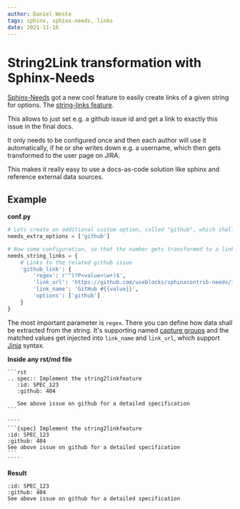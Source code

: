 ```yaml
---
author: Daniel Woste
tags: sphinx, sphinx-needs, links
date: 2021-11-16
---
```


# String2Link transformation with Sphinx-Needs

[Sphinx-Needs](https://www.sphinx-needs.com/) got a new cool feature to easily create links of a given string for 
options. The [string-links feature](https://sphinxcontrib-needs.readthedocs.io/en/latest/configuration.html#needs-string-links).

This allows to just set e.g. a github issue id and get a link to exactly this issue in the final docs.

It only needs to be configured once and then each author will use it automatically, if he or she writes down e.g.
a username, which then gets transformed to the user page on JIRA.

This makes it really easy to use a docs-as-code solution like sphinx and reference external data sources.

## Example


**conf.py**

```python
# Lets create an additional custom option, called "github", which shall take the issue id.
needs_extra_options = ['github']

# Now some configuration, so that the number gets transformed to a link to the isse page of sphinx-needs 
needs_string_links = {
    # Links to the related github issue
    'github_link': {
        'regex': r'^(?P<value>\w+)$',
        'link_url': 'https://github.com/useblocks/sphinxcontrib-needs/issues/{{value}}',
        'link_name': 'GitHub #{{value}}',
        'options': ['github']
    }
}
```
The most important parameter is `regex`. There you can define how data shall be extracted from the string.
It's supporting named 
[capture groups](https://docs.python.org/3/howto/regex.html#non-capturing-and-named-groups) 
and the matched values get injected into `link_name` and `link_url`,
which support [Jinja](https://jinja.palletsprojects.com)  syntax.


**Inside any rst/md file**

````{tabbed} rst
```rst
.. spec:: Implement the string2linkfeature
   :id: SPEC_123
   :github: 404
   
   See above issue on github for a detailed specification 
```
````

`````{tabbed} MyST
````
```{spec} Implement the string2linkfeature
:id: SPEC_123
:github: 404
See above issue on github for a detailed specification
```
````
`````



**Result**

```{spec} Implement the string2linkfeature
:id: SPEC_123
:github: 404
See above issue on github for a detailed specification
```




